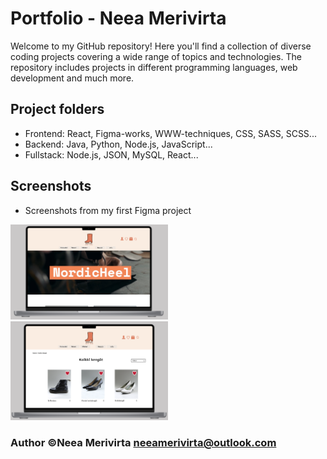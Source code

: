# Portfolio - Neea Merivirta

Welcome to my GitHub repository! Here you'll find a collection of diverse coding projects covering a wide range of topics and technologies. The repository includes projects in different programming languages, web development and much more.

## Project folders

- Frontend: React, Figma-works, WWW-techniques, CSS, SASS, SCSS...
- Backend: Java, Python, Node.js, JavaScript...
- Fullstack: Node.js, JSON, MySQL, React...

## Screenshots

- Screenshots from my first Figma project

<img src="./figma.png" alt="Figma project - NordicHeel" width="50%" />

<img src="./figma2.png" alt="Figma project - NordicHeel" width="50%" />

### Author ©Neea Merivirta  neeamerivirta@outlook.com

